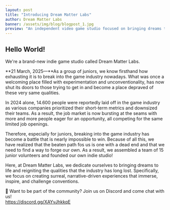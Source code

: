 ```yaml
---
layout: post
title: "Introducing Dream Matter Labs"
author: Dream Matter Labs
banner: /assets/img/blog/blogpost_1.jpg
preview: "An independent video game studio focused on bringing dreams to life."
---
```

<h2 class="post-heading">Hello World!</h2>

We're a brand-new indie game studio called Dream Matter Labs. 

**21 March, 2025—**As a group of juniors, we know firsthand how exhausting it is to break into the game industry nowadays. What was once a welcoming place filled with experimentation and unconventionality, has now shut its doors to those trying to get in and become a place depraved of these very same qualities.

In 2024 alone, 14.600 people were reportedly laid off in the game industry as various companies prioritized their short-term metrics and downsized their teams. As a result, the job market is now bursting at the seams with more and more people eager for an opportunity, all competing for the same limited job openings.

Therefore, especially for juniors, breaking into the game industry has become a battle that is nearly impossible to win. Because of all this, we have realized that the beaten path fos us is one with a dead end and that we need to find a way to forge our own. As a result, we assembled a team of 15 junior volunteers and founded our own indie studio!

Here, at Dream Matter Labs, we dedicate ourselves to bringing dreams to life and reigniting the qualities that the industry has long lost. Specifically, we focus on creating surreal, narrative-driven experiences that immerse, inspire, and challenge conventions.

💭 Want to be part of the community? Join us on Discord and come chat with us!<br><https://discord.gg/XAYvJhkkqE>